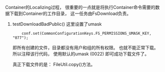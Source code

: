 Container的Localizing过程， 很重要的一点就是将执行Container命令需要的数据下载到Container的工作目录， 这一任务由FsDownload负责。

1. testDownloadBadPublic()
   这里设置了umask
   ```
       conf.set(CommonConfigurationKeys.FS_PERMISSIONS_UMASK_KEY, "077");
   ```
   即所有创建的文件，目录都没有用户和组的所有权限。
   也就不能正常下载。
   所以注释该行代码， 使用默认的umask (0022) 即可成功下载文件了。

   真正下载文件的是： FileUtil.copy()方法。